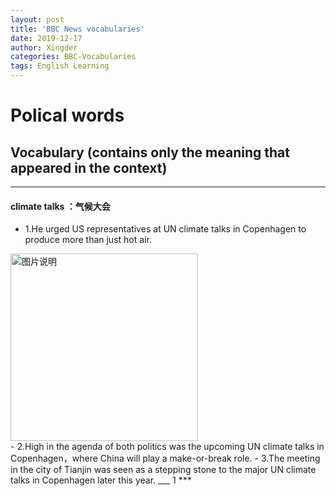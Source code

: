 ```yaml
---
layout: post
title: 'BBC News vocabularies'
date: 2019-12-17
author: Xingder
categories: BBC-Vocabularies
tags: English Learning
---
```

# Polical words
## Vocabulary (contains only the meaning that appeared in the context)

____
#### climate talks ：气候大会
- 1.He urged US representatives at UN climate talks in Copenhagen to produce more than just hot air.
<div>
<img src="http://photocdn.sohu.com/20091218/Img269057648.JPG" height="300px" alt="图片说明" > </div>
- 2.High in the agenda of both politics was the upcoming UN climate talks in Copenhagen，where China will play a make-or-break role.
- 3.The meeting in the city of Tianjin was seen as a stepping stone to the major UN climate talks in Copenhagen later this year.
___
1
***



